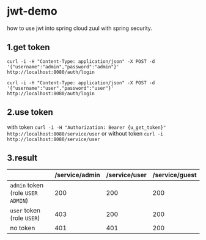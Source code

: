 # jwt-demo
how to use jwt into spring cloud zuul with spring security.


## 1.get token
`curl -i -H "Content-Type: application/json" -X POST -d '{"username":"admin","password":"admin"}' http://localhost:8080/auth/login`

`curl -i -H "Content-Type: application/json" -X POST -d '{"username":"user","password":"user"}' http://localhost:8080/auth/login`

## 2.use token
with token
`curl -i -H "Authorization: Bearer {u_get_token}" http://localhost:8080/service/user`
or without token
`curl -i http://localhost:8080/service/user`

## 3.result
|                                     | /service/admin | /service/user | /service/guest |
| ----------------------------------- | -------------- | ------------- | -------------- |
| `admin` token (role `USER` `ADMIN`) |            200 |           200 |            200 |
| `user` token (role `USER`)       	  |            403 |           200 |            200 |
| no token                            |            401 |           401 |            200 |